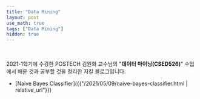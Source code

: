 ```yaml
---
title: "Data Mining"
layout: post
use_math: true
tags: ["Data Mining"]
hidden: true
---
```


<br/>

2021-1학기에 수강한 POSTECH 김원화 교수님의 "**데이터 마이닝(CSED526)**" 수업에서 배운 것과 공부할 것을 정리한 지킬 블로그입니다.

- [Naive Bayes Classifier]({{"/2021/05/09/naive-bayes-classifier.html | relative_url"}})